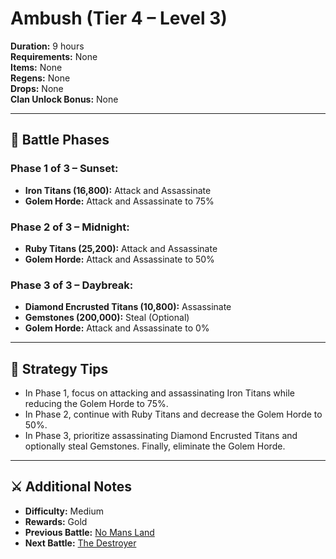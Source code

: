 # Ambush (Tier 4 – Level 3)

**Duration:** 9 hours  
**Requirements:** None  
**Items:** None  
**Regens:** None  
**Drops:** None  
**Clan Unlock Bonus:** None

---

## 🧪 Battle Phases

### Phase 1 of 3 – Sunset:
- **Iron Titans (16,800):** Attack and Assassinate  
- **Golem Horde:** Attack and Assassinate to 75%

### Phase 2 of 3 – Midnight:
- **Ruby Titans (25,200):** Attack and Assassinate  
- **Golem Horde:** Attack and Assassinate to 50%

### Phase 3 of 3 – Daybreak:
- **Diamond Encrusted Titans (10,800):** Assassinate  
- **Gemstones (200,000):** Steal (Optional)  
- **Golem Horde:** Attack and Assassinate to 0%

---

## 🧭 Strategy Tips

- In Phase 1, focus on attacking and assassinating Iron Titans while reducing the Golem Horde to 75%.  
- In Phase 2, continue with Ruby Titans and decrease the Golem Horde to 50%.  
- In Phase 3, prioritize assassinating Diamond Encrusted Titans and optionally steal Gemstones. Finally, eliminate the Golem Horde.

---

## ⚔️ Additional Notes

- **Difficulty:** Medium  
- **Rewards:** Gold  
- **Previous Battle:** [No Mans Land](no-mans-land.md)  
- **Next Battle:** [The Destroyer](the-destroyer.md)
